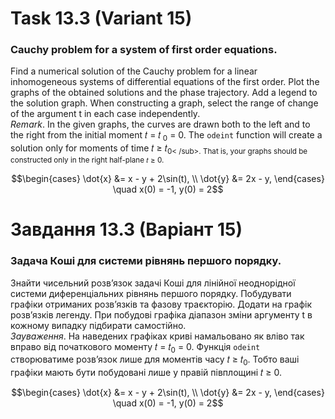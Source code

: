 # Task 13.3 (Variant 15)

### Cauchy problem for a system of first order equations.

Find a numerical solution of the Cauchy problem for a linear inhomogeneous
systems of differential equations of the first order. Plot the graphs of the obtained solutions and the phase
trajectory. Add a legend to the solution graph. When constructing a graph, select the range of change of the argument t
in each case independently.\
*Remark*. In the given graphs, the curves are drawn both to the left and to the right from the initial moment 𝑡 = 𝑡<sub>
0</sub> = 0. The ```odeint``` function will create a solution only for moments of time 𝑡 ≥ 𝑡<sub>0< /sub>. That is, your
graphs should be constructed only in the right half-plane 𝑡 ≥ 0.

$$\begin{cases}
\dot{x} &= x - y + 2\sin(t), \\
\dot{y} &= 2x - y,
\end{cases}
\quad x(0) = -1,  y(0) = 2$$

# Завдання 13.3 (Варіант 15)

### Задача Коші для системи рівнянь першого порядку.

Знайти чисельний розв’язок задачі Коші для лінійної неоднорідної
системи диференціальних рівнянь першого порядку. Побудувати графіки
отриманих розв’язків та фазову траєкторію. Додати на графік розв’язків легенду.
При побудові графіка діапазон зміни аргументу t в кожному випадку підбирати
самостійно.\
*Зауваження*. На наведених графіках криві намальовано як вліво так вправо від
початкового моменту 𝑡 = 𝑡<sub>0</sub> = 0. Функція ```odeint``` створюватиме розв’язок
лише для моментів часу 𝑡 ≥ 𝑡<sub>0</sub>. Тобто ваші графіки мають бути побудовані лише
у правій півплощині 𝑡 ≥ 0.

$$\begin{cases}
\dot{x} &= x - y + 2\sin(t), \\
\dot{y} &= 2x - y,
\end{cases}
\quad x(0) = -1,  y(0) = 2$$
